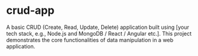 # crud-app
A basic CRUD (Create, Read, Update, Delete) application built using [your tech stack, e.g., Node.js and MongoDB / React / Angular etc.]. This project demonstrates the core functionalities of data manipulation in a web application.
